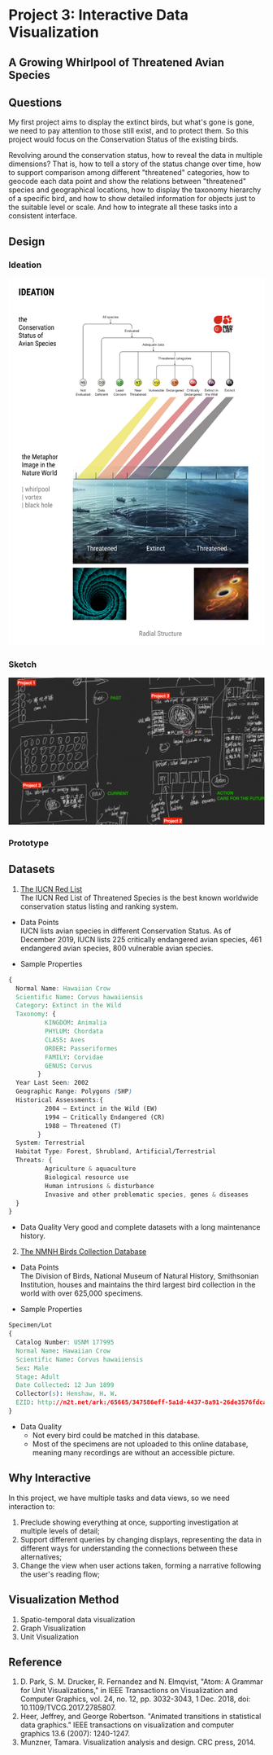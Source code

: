 # Project 3: Interactive Data Visualization
## A Growing Whirlpool of Threatened Avian Species

## Questions
My first project aims to display the extinct birds, but what's gone is gone, we need to pay attention to those still exist, and to protect them. So this project would focus on the Conservation Status of the existing birds.

Revolving around the conservation status, how to reveal the data in multiple dimensions? That is, how to tell a story of the status change over time, how to support comparison among different "threatened" categories, how to geocode each data point and show the relations between "threatened" species and geographical locations, how to display the taxonomy hierarchy of a specific bird, and how to show detailed information for objects just to the suitable level or scale. And how to integrate all these tasks into a consistent interface.

## Design 
### Ideation
![Sketch](./img/ideation.jpg)

### Sketch
![Sketch](./img/sketch.png)

### Prototype

## Datasets
1. [The IUCN Red List](https://www.iucnredlist.org)  
The IUCN Red List of Threatened Species is the best known worldwide conservation status listing and ranking system. 

- Data Points  
IUCN lists avian species in different Conservation Status. As of December 2019, IUCN lists 225 critically endangered avian species, 461 endangered avian species, 800 vulnerable avian species. 

- Sample Properties 
```CSS
{
  Normal Name: Hawaiian Crow
  Scientific Name: Corvus hawaiiensis
  Category: Extinct in the Wild
  Taxonomy: {
          KINGDOM: Animalia
          PHYLUM: Chordata
          CLASS: Aves
          ORDER: Passeriformes
          FAMILY: Corvidae
          GENUS: Corvus
        }
  Year Last Seen: 2002
  Geographic Range: Polygons (SHP)
  Historical Assessments:{
          2004 — Extinct in the Wild (EW)
          1994 — Critically Endangered (CR)
          1988 — Threatened (T)
        }
  System: Terrestrial
  Habitat Type: Forest, Shrubland, Artificial/Terrestrial
  Threats: {
          Agriculture & aquaculture
          Biological resource use
          Human intrusions & disturbance
          Invasive and other problematic species, genes & diseases
  }
}
```
- Data Quality
Very good and complete datasets with a long maintenance history.

2. [The NMNH Birds Collection Database](https://collections.nmnh.si.edu/search/birds/)
- Data Points  
The Division of Birds, National Museum of Natural History, Smithsonian Institution, houses and maintains the third largest bird collection in the world with over 625,000 specimens.

- Sample Properties
```CSS
Specimen/Lot
{
  Catalog Number: USNM 177995
  Normal Name: Hawaiian Crow
  Scientific Name: Corvus hawaiiensis
  Sex: Male
  Stage: Adult
  Date Collected: 12 Jun 1899
  Collector(s):	Henshaw, H. W.
  EZID:	http://n2t.net/ark:/65665/347586eff-5a1d-4437-8a91-26de3576fdca
}
```

- Data Quality
  - Not every bird could be matched in this database. 
  - Most of the specimens are not uploaded to this online database, meaning many recordings are without an accessible picture.

## Why Interactive
In this project, we have multiple tasks and data views, so we need interaction to:
1. Preclude showing everything at once, supporting investigation at multiple levels of detail;
2. Support different queries by changing displays, representing the data in different ways for understanding the connections between these alternatives;
3. Change the view when user actions taken, forming a narrative following the user's reading flow;

## Visualization Method
1. Spatio-temporal data visualization
2. Graph Visualization
3. Unit Visualization

## Reference
1. D. Park, S. M. Drucker, R. Fernandez and N. Elmqvist, "Atom: A Grammar for Unit Visualizations," in IEEE Transactions on Visualization and Computer Graphics, vol. 24, no. 12, pp. 3032-3043, 1 Dec. 2018, doi: 10.1109/TVCG.2017.2785807.
2. Heer, Jeffrey, and George Robertson. "Animated transitions in statistical data graphics." IEEE transactions on visualization and computer graphics 13.6 (2007): 1240-1247.
3. Munzner, Tamara. Visualization analysis and design. CRC press, 2014.